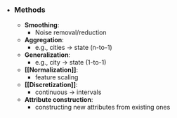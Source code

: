 - ### Methods
	- **Smoothing**:
		- Noise removal/reduction
	- **Aggregation**:
		- e.g., cities -> state (n-to-1)
	- **Generalization**:
		- e.g., city -> state (1-to-1)
	- **[[Normalization]]**:
		- feature scaling
	- **[[Discretization]]**:
		- continuous -> intervals
	- **Attribute construction**:
		- constructing new attributes from existing ones